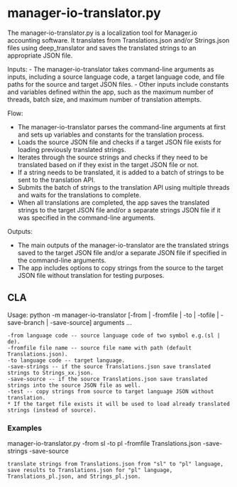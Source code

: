 # manager-io-translator.py

The manager-io-translator.py is a localization tool for Manager.io accounting software. It translates from Translations.json and/or Strings.json files using deep_translator and saves the translated strings to an appropriate JSON file.

Inputs: - The manager-io-translator takes command-line arguments as inputs, including a source language code, a target language code, and file paths for the source and target JSON files. - Other inputs include constants and variables defined within the app, such as the maximum number of threads, batch size, and maximum number of translation attempts.

Flow:

- The manager-io-translator parses the command-line arguments at first and sets up variables and constants for the translation process.
- Loads the source JSON file and checks if a target JSON file exists for loading previously translated strings.
- Iterates through the source strings and checks if they need to be translated based on if they exist in the target JSON file or not.
- If a string needs to be translated, it is added to a batch of strings to be sent to the translation API.
- Submits the batch of strings to the translation API using multiple threads and waits for the translations to complete.
- When all translations are completed, the app saves the translated strings to the target JSON file and/or a separate strings JSON file if it was specified in the command-line arguments.

Outputs:

- The main outputs of the manager-io-translator are the translated strings saved to the target JSON file and/or a separate JSON file if specified in the command-line arguments.
- The app includes options to copy strings from the source to the target JSON file without translation for testing purposes.

## CLA

Usage: python -m manager-io-translator [-from | -fromfile | -to | -tofile | -save-branch | -save-source] arguments ...

    -from language code -- source language code of two symbol e.g.(sl | de).
    -fromfile file name -- source file name with path (default Translations.json).
    -to language code -- target language.
    -save-strings -- if the source Translations.json save translated strings to Strings_xx.json.
    -save-source -- if the source Translations.json save translated strings into the source JSON file as well.
    -test -- copy strings from source to target language JSON without translation.
    * If the target file exists it will be used to load already translated strings (instead of source).

### Examples

manager-io-translator.py -from sl -to pl -fromfile Translations.json -save-strings -save-source

    translate strings from Translations.json from "sl" to "pl" language, save results to Translations.json for "pl" language, Translations_pl.json, and Strings_pl.json.
